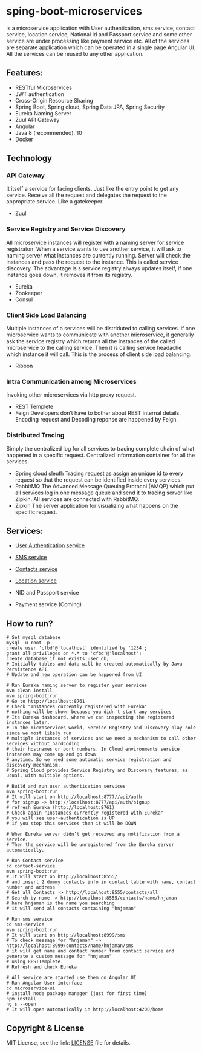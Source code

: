 # sping-boot-microservices
is a microservice application with User authentication, sms service, contact service, location service,
National Id and Passport service and some other service are under processing like payment service etc.
All of the services are separate application which can be operated in a single page
Angular UI. All the services can be reused to any other application.

## Features:
- RESTful Microservices
- JWT authentication
- Cross-Origin Resource Sharing
- Spring Boot, Spring cloud, Spring Data JPA, Spring Security
- Eureka Naming Server
- Zuul API Gateway
- Angular
- Java 8 (recommended), 10
- Docker

## Technology

### API Gateway
It itself a service for facing clients. Just like the entry point to get any service.
Receive all the request and delegates the request to the appropriate service.
Like a gatekeeper.
- Zuul

### Service Registry and Service Discovery
All microservice instances will register with a naming server for service registraton. When a service wants 
to use another service, it will ask to naming server what instances are currently running. Server will check
the instances and pass the request to the instance. This is called service discovery.
The advantage is s service registry always updates itself, if one instance goes down, 
it removes it from its registry.
- Eureka
- Zookeeper
- Consul

### Client Side Load Balancing
Multiple instances of a services will be distriduted to calling services.
if one microservice wants to communicate with another microservice, 
it generally ask the service registry which returns all the instances of the 
called microservice to the calling service. Then it is calling service headache 
which instance it will call. This is the process of client side load balancing.
- Ribbon

### Intra Communication among Microservices
Invoking other microservices via http proxy request.
- REST Templete
- Feign
Developers don’t have to bother about REST internal details. Encoding request and 
Decoding reponse are happened by Feign.

### Distributed Tracing
Simply the centralized log for all services to tracing complete chain of what happened 
in a specific request. Centralized information container for all the services.
- Spring cloud sleuth 
Tracing request as assign an unique id to every request so that the request can be identified
inside every services.
- RabbitMQ 
The Advanced Message Queuing Protocol (AMQP) which put all services log in one message queue 
and send it to tracing server like Zipkin. All services are connected with RabbitMQ.
- Zipkin
The server application for visualizing what happens on the specific request.

## Services:
 
 - [User Authentication service](https://github.com/hnjaman/sping-boot-microservices/tree/master/user-authentication)
  
 - [SMS service](https://github.com/hnjaman/sping-boot-microservices/tree/master/sms-service)
 
 - [Contacts service](https://github.com/hnjaman/spring-boot-microservices/tree/master/contact-service)
  
 - [Location service](https://github.com/hnjaman/sping-boot-microservices/tree/master/location-service)
 
 - NID and Passport service
 
 - Payment service (Coming)
  
##  How to run?

```
# Set mysql database 
mysql -u root -p
create user 'cfbd'@'localhost' identified by '1234';
grant all privileges on *.* to 'cfbd'@'localhost';
create database if not exists user_db;
# Initially tables and data will be created automatically by Java Persistence API
# Update and new operation can be happened from UI
```

```
# Run Eureka naming server to register your services  
mvn clean install
mvn spring-boot:run
# Go to http://localhost:8761
# Check "Instances currently registered with Eureka"
# nothing will be shown because you didn't start any services
# Its Eureka dashboard, where we can inspecting the registered instances later. 
# In the microservices world, Service Registry and Discovery play role since we most likely run 
# multiple instances of services and we need a mechanism to call other services without hardcoding
# their hostnames or port numbers. In Cloud environments service instances may come up and go down
# anytime. So we need some automatic service registration and discovery mechanism. 
# Spring Cloud provides Service Registry and Discovery features, as usual, with multiple options.
```

```
# Build and run user authentication services  
mvn spring-boot:run
# It will start on http://localhost:8777//api/auth
# for signup -> http://localhost:8777/api/auth/signup
# refresh Eureka (http://localhost:8761)
# Check again "Instances currently registered with Eureka"
# you will see user-authentication is UP
# if you stop this services then it will be DOWN

# When Eureka server didn’t get received any notification from a service. 
# Then the service will be unregistered from the Eureka server automatically.
```

```
# Run Contact service
cd contact-service
mvn spring-boot:run
# It will start on http://localhost:8555/
# and insert 2 dummy contacts info in contact table with name, contact number and address
# Get all Contacts -> http://localhost:8555/contacts/all
# Search by name -> http://localhost:8555/contacts/name/hnjaman
# here hnjaman is the name you searching 
# it will send all contacts containing "hnjaman"
```

```
# Run sms service
cd sms-service
mvn spring-boot:run
# It will start on http://localhost:8999/sms
# To check message for "hnjaman" -> http://localhost:8999/contacts/name/hnjaman/sms
# it will get name and contact number from contact service and generate a custom message for "hnjaman"
# using RESTTemplete.
# Refresh and check Eureka
```

```
# All service are started use them on Angular UI
# Run Angular User interface
cd microservice-ui
# install node package manager (just for first time)
npm install
ng s --open
# It will open automatically in http://localhost:4200/home
```

## Copyright & License

MIT License, see the link: [LICENSE](https://github.com/hnjaman/sping-boot-microservices/blob/master/LICENSE) file for details.
